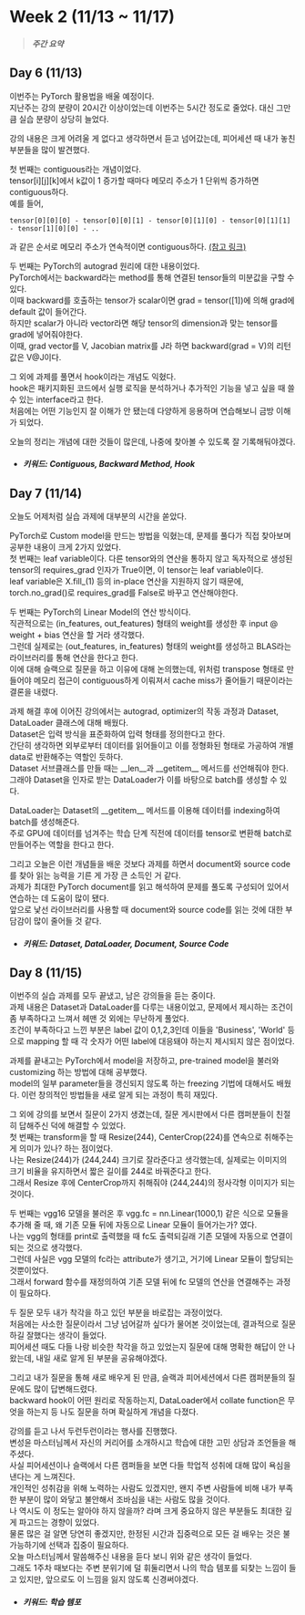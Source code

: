 Week 2 (11/13 ~ 11/17)
===
>  ##### 주간 요약
>   

Day 6 (11/13)
---
이번주는 PyTorch 활용법을 배울 예정이다.  
지난주는 강의 분량이 20시간 이상이었는데 이번주는 5시간 정도로 줄었다. 대신 그만큼 실습 분량이 상당히 늘었다.  

강의 내용은 크게 어려울 게 없다고 생각하면서 듣고 넘어갔는데, 피어세션 때 내가 놓친 부분들을 많이 발견했다.  

첫 번째는 contiguous라는 개념이었다.  
tensor[i][j][k]에서 k값이 1 증가할 때마다 메모리 주소가 1 단위씩 증가하면 contiguous하다.  
예를 들어,  
```
tensor[0][0][0] - tensor[0][0][1] - tensor[0][1][0] - tensor[0][1][1] - tensor[1][0][0] - .. 
```
과 같은 순서로 메모리 주소가 연속적이면 contiguous하다. [(참고 링크)](https://jimmy-ai.tistory.com/122)  

두 번째는 PyTorch의 autograd 원리에 대한 내용이었다.  
PyTorch에서는 backward라는 method를 통해 연결된 tensor들의 미분값을 구할 수 있다.  
이때 backward를 호출하는 tensor가 scalar이면 grad = tensor([1])에 의해 grad에 default 값이 들어간다.  
하지만 scalar가 아니라 vector라면 해당 tensor의 dimension과 맞는 tensor를 grad에 넣어줘야한다.  
이때, grad vector를 V, Jacobian matrix를 J라 하면 backward(grad = V)의 리턴값은 V@J이다.  

그 외에 과제를 풀면서 hook이라는 개념도 익혔다.  
hook은 패키지화된 코드에서 실행 로직을 분석하거나 추가적인 기능을 넣고 싶을 때 쓸 수 있는 interface라고 한다.  
처음에는 어떤 기능인지 잘 이해가 안 됐는데 다양하게 응용하며 연습해보니 금방 이해가 되었다.  

오늘의 정리는 개념에 대한 것들이 많은데, 나중에 찾아볼 수 있도록 잘 기록해둬야겠다.  

+ ##### 키워드: Contiguous, Backward Method, Hook

Day 7 (11/14)
---
오늘도 어제처럼 실습 과제에 대부분의 시간을 쏟았다.  

PyTorch로 Custom model을 만드는 방법을 익혔는데, 문제를 풀다가 직접 찾아보며 공부한 내용이 크게 2가지 있었다.  
첫 번째는 leaf variable이다. 다른 tensor와의 연산을 통하지 않고 독자적으로 생성된 tensor의 requires_grad 인자가 True이면, 이 tensor는 leaf variable이다.  
leaf variable은 X.fill_(1) 등의 in-place 연산을 지원하지 않기 때문에, torch.no_grad()로 requires_grad를 False로 바꾸고 연산해야한다.  

두 번째는 PyTorch의 Linear Model의 연산 방식이다.  
직관적으로는 (in_features, out_features) 형태의 weight를 생성한 후 input @ weight + bias 연산을 할 거라 생각했다.  
그런데 실제로는 (out_features, in_features) 형태의 weight를 생성하고 BLAS라는 라이브러리를 통해 연산을 한다고 한다.  
이에 대해 슬랙으로 질문을 하고 이유에 대해 논의했는데, 위처럼 transpose 형태로 만들어야 메모리 접근이 contiguous하게 이뤄져서 cache miss가 줄어들기 때문이라는 결론을 내렸다.  

과제 해결 후에 이어진 강의에서는 autograd, optimizer의 작동 과정과 Dataset, DataLoader 클래스에 대해 배웠다.  
Dataset은 입력 방식을 표준화하여 입력 형태를 정의한다고 한다.  
간단히 생각하면 외부로부터 데이터를 읽어들이고 이를 정형화된 형태로 가공하여 개별 data로 반환해주는 역할인 듯하다.  
Dataset 서브클래스를 만들 때는 \_\_len\_\_과 \_\_getitem\_\_ 메서드를 선언해줘야 한다.  
그래야 Dataset을 인자로 받는 DataLoader가 이를 바탕으로 batch를 생성할 수 있다.  

DataLoader는 Dataset의 \_\_getitem\_\_ 메서드를 이용해 데이터를 indexing하여 batch를 생성해준다.  
주로 GPU에 데이터를 넘겨주는 학습 단계 직전에 데이터를 tensor로 변환해 batch로 만들어주는 역할을 한다고 한다.  

그리고 오늘은 이런 개념들을 배운 것보다 과제를 하면서 document와 source code를 찾아 읽는 능력을 기른 게 가장 큰 소득인 거 같다.  
과제가 최대한 PyTorch document를 읽고 해석하여 문제를 풀도록 구성되어 있어서 연습하는 데 도움이 많이 됐다.  
앞으로 낯선 라이브러리를 사용할 때 document와 source code를 읽는 것에 대한 부담감이 많이 줄어들 것 같다.  

+ ##### 키워드: Dataset, DataLoader, Document, Source Code

Day 8 (11/15)
---
이번주의 실습 과제를 모두 끝냈고, 남은 강의들을 듣는 중이다.  
과제 내용은 Dataset과 DataLoader를 다루는 내용이었고, 문제에서 제시하는 조건이 좀 부족하다고 느껴서 헤맨 것 외에는 무난하게 풀었다.  
조건이 부족하다고 느낀 부분은 label 값이 0,1,2,3인데 이들을 'Business', 'World' 등으로 mapping 할 때 각 숫자가 어떤 label에 대응돼야 하는지 제시되지 않은 점이었다.  

과제를 끝내고는 PyTorch에서 model을 저장하고, pre-trained model을 불러와 customizing 하는 방법에 대해 공부했다.  
model의 일부 parameter들을 갱신되지 않도록 하는 freezing 기법에 대해서도 배웠다. 이런 창의적인 방법들을 새로 알게 되는 과정이 특히 재밌다.  

그 외에 강의를 보면서 질문이 2가지 생겼는데, 질문 게시판에서 다른 캠퍼분들이 친절히 답해주신 덕에 해결할 수 있었다.  
첫 번째는 transform을 할 때 Resize(244), CenterCrop(224)를 연속으로 취해주는 게 의미가 있나? 하는 점이었다.  
나는 Resize(244)가 (244,244) 크기로 잘라준다고 생각했는데, 실제로는 이미지의 크기 비율을 유지하면서 짧은 길이를 244로 바꿔준다고 한다.  
그래서 Resize 후에 CenterCrop까지 취해줘야 (244,244)의 정사각형 이미지가 되는 것이다.  

두 번째는 vgg16 모델을 불러온 후 vgg.fc = nn.Linear(1000,1) 같은 식으로 모듈을 추가해 줄 때, 왜 기존 모듈 뒤에 자동으로 Linear 모듈이 들어가는가? 였다.  
나는 vgg의 형태를 print로 출력했을 때 fc도 출력되길래 기존 모델에 자동으로 연결이 되는 것으로 생각했다.  
그런데 사실은 vgg 모델의 fc라는 attribute가 생기고, 거기에 Linear 모듈이 할당되는 것뿐이었다.  
그래서 forward 함수를 재정의하여 기존 모델 뒤에 fc 모델의 연산을 연결해주는 과정이 필요하다.  

두 질문 모두 내가 착각을 하고 있던 부분을 바로잡는 과정이었다.  
처음에는 사소한 질문이라서 그냥 넘어갈까 싶다가 물어본 것이었는데, 결과적으로 질문하길 잘했다는 생각이 들었다.  
피어세션 때도 다들 나랑 비슷한 착각을 하고 있었는지 질문에 대해 명확한 해답이 안 나왔는데, 내일 새로 알게 된 부분을 공유해야겠다.  

그리고 내가 질문을 통해 새로 배우게 된 만큼, 슬랙과 피어세션에서 다른 캠퍼분들의 질문에도 많이 답변해드렸다.  
backward hook이 어떤 원리로 작동하는지, DataLoader에서 collate function은 무엇을 하는지 등 나도 질문을 하며 확실하게 개념을 다졌다.  

강의를 듣고 나서 두런두런이라는 행사를 진행했다.  
변성윤 마스터님께서 자신의 커리어를 소개하시고 학습에 대한 고민 상담과 조언들을 해 주셨다.  
사실 피어세션이나 슬랙에서 다른 캠퍼들을 보면 다들 학업적 성취에 대해 많이 욕심을 낸다는 게 느껴진다.  
개인적인 성취감을 위해 노력하는 사람도 있겠지만, 왠지 주변 사람들에 비해 내가 부족한 부분이 많이 와닿고 불안해서 조바심을 내는 사람도 많을 것이다.  
나 역시도 이 정도는 알아야 하지 않을까? 라며 크게 중요하지 않은 부분들도 최대한 깊게 파고드는 경향이 있었다.  
물론 많은 걸 알면 당연히 좋겠지만, 한정된 시간과 집중력으로 모든 걸 배우는 것은 불가능하기에 선택과 집중이 필요하다.  
오늘 마스터님께서 말씀해주신 내용을 듣다 보니 위와 같은 생각이 들었다.  
그래도 1주차 때보다는 주변 분위기에 덜 휘둘리면서 나의 학습 템포를 되찾는 느낌이 들고 있지만, 앞으로도 이 느낌을 잃지 않도록 신경써야겠다.  

+ ##### 키워드: 학습 템포

